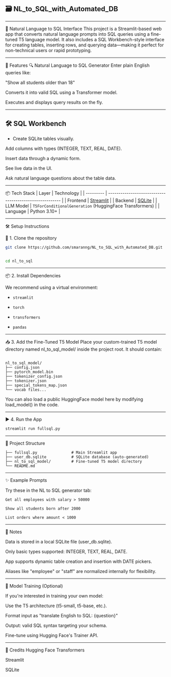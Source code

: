 ## 🗃️ NL_to_SQL_with_Automated_DB
---


🧠 Natural Language to SQL Interface
This project is a Streamlit-based web app that converts natural language prompts into SQL queries using a fine-tuned T5 language model. It also includes a SQL Workbench-style interface for creating tables, inserting rows, and querying data—making it perfect for non-technical users or rapid prototyping.

---

🚀 Features
🔍 Natural Language to SQL Generator
Enter plain English queries like:

"Show all students older than 18"

Converts it into valid SQL using a Transformer model.

Executes and displays query results on the fly.

---


🛠️ SQL Workbench
---

- Create SQLite tables visually.

Add columns with types (INTEGER, TEXT, REAL, DATE).

Insert data through a dynamic form.

See live data in the UI.

Ask natural language questions about the table data.

---


📦 Tech Stack
| Layer     | Technology                                              |
| --------- | ------------------------------------------------------- |
| Frontend  | [Streamlit](https://streamlit.io/)                      |
| Backend   | [SQLite](https://sqlite.org/index.html)                 |
| LLM Model | `T5ForConditionalGeneration` (HuggingFace Transformers) |
| Language  | Python 3.10+                                            |

---


🛠️ Setup Instructions


🔧 1. Clone the repository
```bash
git clone https://github.com/smaranng/NL_to_SQL_with_Automated_DB.git


cd nl_to_sql
```
---


📦 2. Install Dependencies


We recommend using a virtual environment:

- `streamlit`


- `torch`


- `transformers`


- `pandas`

---



📥 3. Add the Fine-Tuned T5 Model
Place your custom-trained T5 model directory named nl_to_sql_model/ inside the project root. It should contain:
```

nl_to_sql_model/
├── config.json
├── pytorch_model.bin
├── tokenizer_config.json
├── tokenizer.json
├── special_tokens_map.json
└── vocab files...

```
You can also load a public HuggingFace model here by modifying load_model() in the code.

---

▶️ 4. Run the App


```bash
streamlit run fullsql.py
```

---


📁 Project Structure

```
├── fullsql.py               # Main Streamlit app
├── user_db.sqlite           # SQLite database (auto-generated)
├── nl_to_sql_model/         # Fine-tuned T5 model directory
└── README.md
```

---


✨ Example Prompts


Try these in the NL to SQL generator tab:
```
Get all employees with salary > 50000

Show all students born after 2000

List orders where amount < 1000
```

---

🔐 Notes


Data is stored in a local SQLite file (user_db.sqlite).

Only basic types supported: INTEGER, TEXT, REAL, DATE.

App supports dynamic table creation and insertion with DATE pickers.

Aliases like "employee" or "staff" are normalized internally for flexibility.

---

🧠 Model Training (Optional)


If you're interested in training your own model:

Use the T5 architecture (t5-small, t5-base, etc.).

Format input as "translate English to SQL: {question}"

Output: valid SQL syntax targeting your schema.

Fine-tune using Hugging Face's Trainer API.

---


🙌 Credits
Hugging Face Transformers

Streamlit

SQLite




